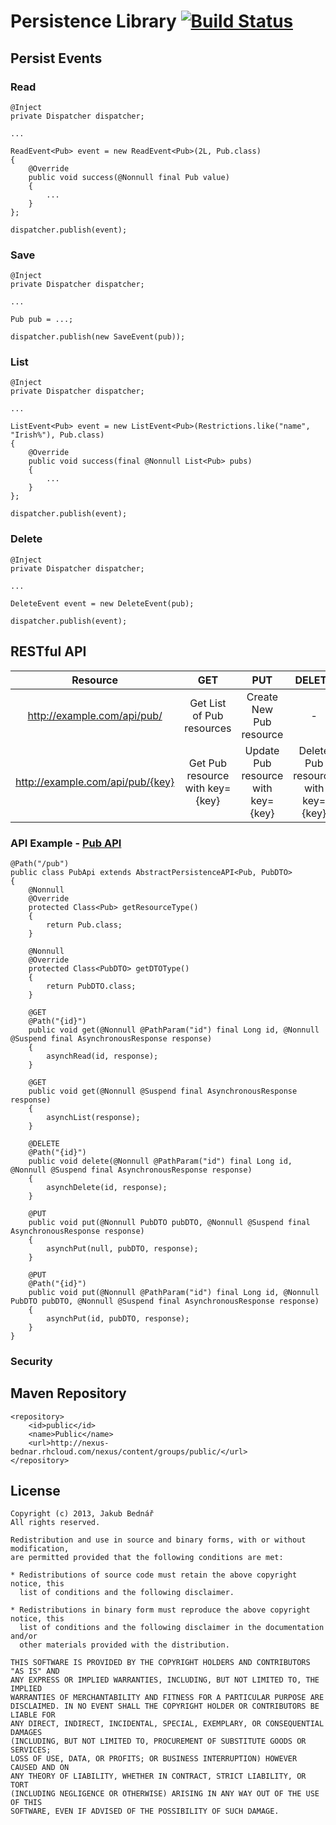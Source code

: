 Persistence Library [![Build Status](https://api.travis-ci.org/bednar/persistence.png?branch=master)](https://travis-ci.org/bednar/persistence)
====

## Persist Events

### Read

    @Inject
    private Dispatcher dispatcher;

    ...

    ReadEvent<Pub> event = new ReadEvent<Pub>(2L, Pub.class)
    {
        @Override
        public void success(@Nonnull final Pub value)
        {
            ...
        }
    };

    dispatcher.publish(event);

### Save

    @Inject
    private Dispatcher dispatcher;

    ...

    Pub pub = ...;

    dispatcher.publish(new SaveEvent(pub));

### List

    @Inject
    private Dispatcher dispatcher;

    ...

    ListEvent<Pub> event = new ListEvent<Pub>(Restrictions.like("name", "Irish%"), Pub.class)
    {
        @Override
        public void success(final @Nonnull List<Pub> pubs)
        {
            ...
        }
    };

    dispatcher.publish(event);

### Delete

    @Inject
    private Dispatcher dispatcher;

    ...

    DeleteEvent event = new DeleteEvent(pub);

    dispatcher.publish(event);

## RESTful API

| Resource                          | GET                               | PUT                                   | DELETE                                |
|:---------------------------------:|:---------------------------------:|:-------------------------------------:|:-------------------------------------:|
| http://example.com/api/pub/       | Get List of Pub resources         | Create New Pub resource               | -                                     |
| http://example.com/api/pub/{key}  | Get Pub resource with key={key}   | Update Pub resource with key={key}    | Delete Pub resource with key={key}    |

### API Example - [Pub API](https://github.com/bednar/persistence/blob/master/src/test/java/com/github/bednar/persistence/api/PubApi.java)

    @Path("/pub")
    public class PubApi extends AbstractPersistenceAPI<Pub, PubDTO>
    {
        @Nonnull
        @Override
        protected Class<Pub> getResourceType()
        {
            return Pub.class;
        }
    
        @Nonnull
        @Override
        protected Class<PubDTO> getDTOType()
        {
            return PubDTO.class;
        }
    
        @GET
        @Path("{id}")
        public void get(@Nonnull @PathParam("id") final Long id, @Nonnull @Suspend final AsynchronousResponse response)
        {
            asynchRead(id, response);
        }
    
        @GET
        public void get(@Nonnull @Suspend final AsynchronousResponse response)
        {
            asynchList(response);
        }
    
        @DELETE
        @Path("{id}")
        public void delete(@Nonnull @PathParam("id") final Long id, @Nonnull @Suspend final AsynchronousResponse response)
        {
            asynchDelete(id, response);
        }
    
        @PUT
        public void put(@Nonnull PubDTO pubDTO, @Nonnull @Suspend final AsynchronousResponse response)
        {
            asynchPut(null, pubDTO, response);
        }
    
        @PUT
        @Path("{id}")
        public void put(@Nonnull @PathParam("id") final Long id, @Nonnull PubDTO pubDTO, @Nonnull @Suspend final AsynchronousResponse response)
        {
            asynchPut(id, pubDTO, response);
        }
    }

### Security

## Maven Repository

    <repository>
        <id>public</id>
        <name>Public</name>
        <url>http://nexus-bednar.rhcloud.com/nexus/content/groups/public/</url>
    </repository>

## License

    Copyright (c) 2013, Jakub Bednář
    All rights reserved.

    Redistribution and use in source and binary forms, with or without modification,
    are permitted provided that the following conditions are met:

    * Redistributions of source code must retain the above copyright notice, this
      list of conditions and the following disclaimer.

    * Redistributions in binary form must reproduce the above copyright notice, this
      list of conditions and the following disclaimer in the documentation and/or
      other materials provided with the distribution.

    THIS SOFTWARE IS PROVIDED BY THE COPYRIGHT HOLDERS AND CONTRIBUTORS "AS IS" AND
    ANY EXPRESS OR IMPLIED WARRANTIES, INCLUDING, BUT NOT LIMITED TO, THE IMPLIED
    WARRANTIES OF MERCHANTABILITY AND FITNESS FOR A PARTICULAR PURPOSE ARE
    DISCLAIMED. IN NO EVENT SHALL THE COPYRIGHT HOLDER OR CONTRIBUTORS BE LIABLE FOR
    ANY DIRECT, INDIRECT, INCIDENTAL, SPECIAL, EXEMPLARY, OR CONSEQUENTIAL DAMAGES
    (INCLUDING, BUT NOT LIMITED TO, PROCUREMENT OF SUBSTITUTE GOODS OR SERVICES;
    LOSS OF USE, DATA, OR PROFITS; OR BUSINESS INTERRUPTION) HOWEVER CAUSED AND ON
    ANY THEORY OF LIABILITY, WHETHER IN CONTRACT, STRICT LIABILITY, OR TORT
    (INCLUDING NEGLIGENCE OR OTHERWISE) ARISING IN ANY WAY OUT OF THE USE OF THIS
    SOFTWARE, EVEN IF ADVISED OF THE POSSIBILITY OF SUCH DAMAGE.
